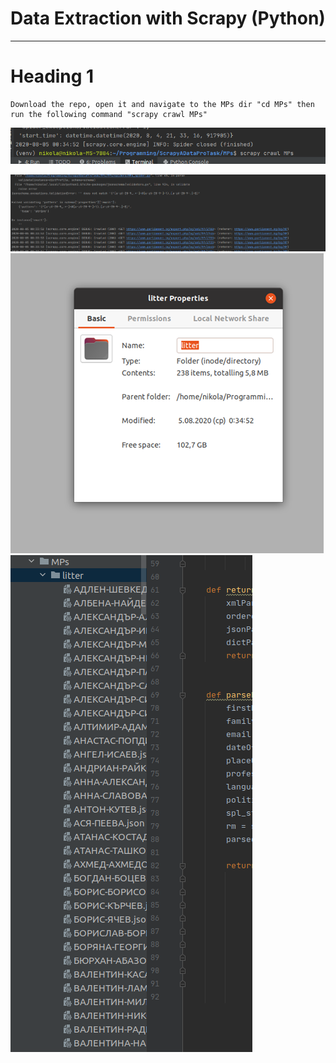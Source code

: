 Data Extraction with Scrapy (Python)
===================

- - - - 
# Heading 1 #

    Download the repo, open it and navigate to the MPs dir "cd MPs" then run the following command "scrapy crawl MPs"
    
![](screenshots/116801509_599497554045342_516548015319794345_n.png)

![](screenshots/116797660_2379573909011434_3552252928295005098_n.png)
![](screenshots/116809862_216359993075585_7409211532182866721_n.png)
![](screenshots/116832505_295513454852264_8805896274612250910_n.png)
